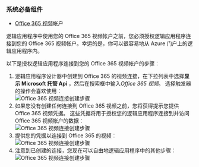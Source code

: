### <a name="prerequisites"></a>系统必备组件

- [Office 365 视频](https://support.office.com/article/Meet-Office-365-Video-ca1cc1a9-a615-46e1-b6a3-40dbd99939a6)帐户  


逻辑应用程序中使用您的 Office 365 视频帐户之前，您必须授权逻辑应用程序连接到您的 Office 365 视频帐户。幸运的是，你可以很容易地从 Azure 门户上的逻辑应用程序内。  

以下是授权逻辑应用程序连接到您的 Office 365 视频帐户的步骤︰  
1. 逻辑应用程序设计器中创建到 Office 365 的视频连接，在下拉列表中选择**显示 Microsoft 托管 Api** ，然后在搜索框中输入*Office 365 视频*。 选择触发器的操作会喜欢使用︰  
![Office 365 视频连接创建步骤](./media/connectors-create-api-office365video/office365video-1.png)  
2. 如果您没有创建任何连接到 Office 365 视频之前，您将获得提示您提供 Office 365 视频凭据。 这些凭据将用于授权您的逻辑应用程序连接到并访问 Office 365 视频帐户的数据︰  
![Office 365 视频连接创建步骤](./media/connectors-create-api-office365video/office365video-2.png)  
3. 提供您的凭据以连接到 Office 365 的视频︰  
 ![Office 365 视频连接创建步骤](./media/connectors-create-api-office365video/office365video-3.png)  
4. 注意到已创建的连接，您现在可以自由地逻辑应用程序中的其他步骤︰  
![Office 365 视频连接创建步骤](./media/connectors-create-api-office365video/office365video-4.png)  
